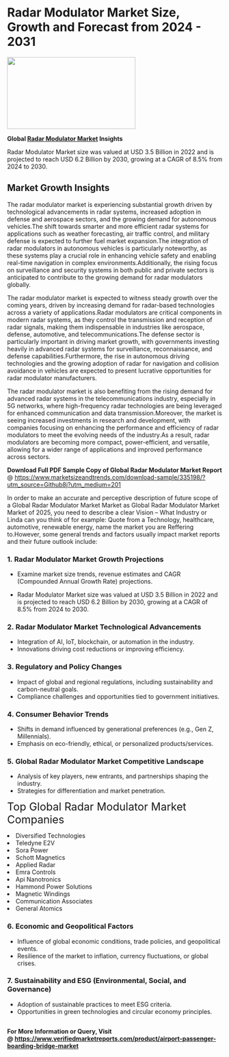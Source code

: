 <H1>Radar Modulator Market Size, Growth and Forecast from 2024 - 2031</H1><img class="aligncenter size-medium wp-image-584254" src="https://thirdeyenews.in/wp-content/uploads/2024/09/Global-Market-Research-300x168.jpeg" alt="" width="300" height="168" /><p><strong>Global&nbsp;<a href="https://www.marketsizeandtrends.com/download-sample/335198/?utm_source=Github8j?utm_medium=201">Radar Modulator Market</a> Insights</strong></p><p>Radar Modulator Market size was valued at USD 3.5 Billion in 2022 and is projected to reach USD 6.2 Billion by 2030, growing at a CAGR of 8.5% from 2024 to 2030.</p><p><h2>Market Growth Insights</h2> <p>The radar modulator market is experiencing substantial growth driven by technological advancements in radar systems, increased adoption in defense and aerospace sectors, and the growing demand for autonomous vehicles.The shift towards smarter and more efficient radar systems for applications such as weather forecasting, air traffic control, and military defense is expected to further fuel market expansion.The integration of radar modulators in autonomous vehicles is particularly noteworthy, as these systems play a crucial role in enhancing vehicle safety and enabling real-time navigation in complex environments.Additionally, the rising focus on surveillance and security systems in both public and private sectors is anticipated to contribute to the growing demand for radar modulators globally.</p> <p>The radar modulator market is expected to witness steady growth over the coming years, driven by increasing demand for radar-based technologies across a variety of applications.Radar modulators are critical components in modern radar systems, as they control the transmission and reception of radar signals, making them indispensable in industries like aerospace, defense, automotive, and telecommunications.The defense sector is particularly important in driving market growth, with governments investing heavily in advanced radar systems for surveillance, reconnaissance, and defense capabilities.Furthermore, the rise in autonomous driving technologies and the growing adoption of radar for navigation and collision avoidance in vehicles are expected to present lucrative opportunities for radar modulator manufacturers.</p> <p>The radar modulator market is also benefiting from the rising demand for advanced radar systems in the telecommunications industry, especially in 5G networks, where high-frequency radar technologies are being leveraged for enhanced communication and data transmission.Moreover, the market is seeing increased investments in research and development, with companies focusing on enhancing the performance and efficiency of radar modulators to meet the evolving needs of the industry.As a result, radar modulators are becoming more compact, power-efficient, and versatile, allowing for a wider range of applications and improved performance across sectors.</p> <p><span class=""><strong>Download Full PDF Sample Copy of Global Radar Modulator Market Report</strong> @ <a href="https://www.marketsizeandtrends.com/download-sample/335198/?utm_source=Github8j?utm_medium=201" target="_blank">https://www.marketsizeandtrends.com/download-sample/335198/?utm_source=Github8j?utm_medium=201</a></span></p><p>In order to make an accurate and perceptive description of future scope of a Global&nbsp;Radar Modulator Market Market as Global&nbsp;Radar Modulator Market Market of 2025, you need to describe a clear Vision &ndash; What Industry or Linda can you think of for example: Quote from a Technology, healthcare, automotive, renewable energy, name the market you are Reffering to.However, some general trends and factors usually impact market reports and their future outlook include:</p><h3>1.&nbsp;<strong>Radar Modulator Market Growth Projections</strong></h3><ul><li>Examine market size trends, revenue estimates and CAGR (Compounded Annual Growth Rate) projections.</li><li><p>Radar Modulator Market size was valued at USD 3.5 Billion in 2022 and is projected to reach USD 6.2 Billion by 2030, growing at a CAGR of 8.5% from 2024 to 2030.</p></li></ul><h3>2.&nbsp;<strong>Radar Modulator Market Technological Advancements</strong></h3><ul><li>Integration of AI, IoT, blockchain, or automation in the industry.</li><li>Innovations driving cost reductions or improving efficiency.</li></ul><h3>3.&nbsp;<strong>Regulatory and Policy Changes</strong></h3><ul><li>Impact of global and regional regulations, including sustainability and carbon-neutral goals.</li><li>Compliance challenges and opportunities tied to government initiatives.</li></ul><h3>4.&nbsp;<strong>Consumer Behavior Trends</strong></h3><ul><li>Shifts in demand influenced by generational preferences (e.g., Gen Z, Millennials).</li><li>Emphasis on eco-friendly, ethical, or personalized products/services.</li></ul><h3>5.&nbsp;<strong>Global Radar Modulator Market Competitive Landscape</strong></h3><ul><li>Analysis of key players, new entrants, and partnerships shaping the industry.</li><li>Strategies for differentiation and market penetration.</li></ul><p data-pm-slice="1 1 []"><span style="color: inherit; font-family: inherit; font-size: 25px;">Top Global Radar Modulator Market Companies</span></p><div class="" data-test-id=""><p><li>Diversified Technologies</li><li> Teledyne E2V</li><li> Sora Power</li><li> Schott Magnetics</li><li> Applied Radar</li><li> Emra Controls</li><li> Api Nanotronics</li><li> Hammond Power Solutions</li><li> Magnetic Windings</li><li> Communication Associates</li><li> General Atomics</li></p></div><h3>6.&nbsp;<strong>Economic and Geopolitical Factors</strong></h3><ul><li>Influence of global economic conditions, trade policies, and geopolitical events.</li><li>Resilience of the market to inflation, currency fluctuations, or global crises.</li></ul><h3>7.&nbsp;<strong>Sustainability and ESG (Environmental, Social, and Governance)</strong></h3><ul><li>Adoption of sustainable practices to meet ESG criteria.</li><li>Opportunities in green technologies and circular economy principles.</li></ul><h2><strong style="font-size: 14px;">For More Information or Query, Visit @&nbsp;</strong><a style="background-color: #ffffff; font-size: 14px;" href="https://www.marketsizeandtrends.com/report/radar-modulator-market/" target="_blank">https://www.verifiedmarketreports.com/product/airport-passenger-boarding-bridge-market</a></h2>